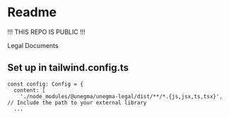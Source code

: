 # Readme
!!! THIS REPO IS PUBLIC !!!

Legal Documents

## Set up in tailwind.config.ts
```
const config: Config = {
  content: [
    './node_modules/@unegma/unegma-legal/dist/**/*.{js,jsx,ts,tsx}', // Include the path to your external library
  ...
```

